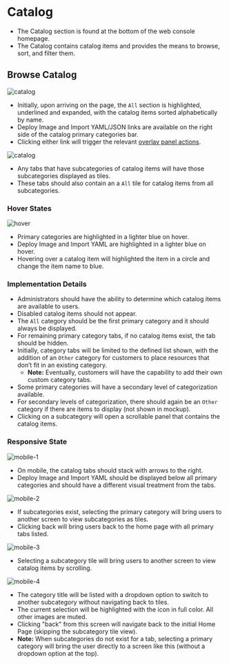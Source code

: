 # Catalog

- The Catalog section is found at the bottom of the web console homepage.
- The Catalog contains catalog items and provides the means to browse, sort, and filter them.


## Browse Catalog

![catalog](img/OpenShift-Next-Homepage-AllCat-Getting-Started.png)
- Initially, upon arriving on the page, the `All` section is highlighted, underlined and expanded, with the catalog items sorted alphabetically by name.
- Deploy Image and Import YAML/JSON links are available on the right side of the catalog primary categories bar.
- Clicking either link will trigger the relevant [overlay panel actions](http://openshift.github.io/openshift-origin-design/web-console/4-patterns/overlay-panel).

![catalog](img/OpenShift-Next-Homepage-AllLang-SingleEmptyCard.png)
- Any tabs that have subcategories of catalog items will have those subcategories displayed as tiles.
- These tabs should also contain an a `All` tile for catalog items from all subcategories.

### Hover States
![hover](img/OpenShift-Next-Homepage-HoverItem-ProjectList.png)
- Primary categories are highlighted in a lighter blue on hover.
- Deploy Image and Import YAML are highlighted in a lighter blue on hover.
- Hovering over a catalog item will highlighted the item in a circle and change the item name to blue.

### Implementation Details
- Administrators should have the ability to determine which catalog items are available to users.      
- Disabled catalog items should not appear.    
- The `All` category should be the first primary category and it should always be displayed.
- For remaining primary category tabs, if no catalog items exist, the tab should be hidden.
- Initially, category tabs will be limited to the defined list shown, with the addition of an `Other` category for customers to place resources that don’t fit in an existing category.
	- **Note:** Eventually, customers will have the capability to add their own custom category tabs.
- Some primary categories will have a secondary level of categorization available.
- For secondary levels of categorization, there should again be an `Other` category if there are items to display (not shown in mockup).
- Clicking on a subcategory will open a scrollable panel that contains the catalog items.

### Responsive State
![mobile-1](img/OpenShift-Next-Mobile-V2-scrolledup.png)

- On mobile, the catalog tabs should stack with arrows to the right.
- Deploy Image and Import YAML should be displayed below all primary categories and should have a different visual treatment from the tabs.

![mobile-2](img/OpenShift-Next-Mobile-subcategories.png)

- If subcategories exist, selecting the primary category will bring users to another screen to view subcategories as tiles.
- Clicking back will bring users back to the home page with all primary tabs listed.

![mobile-3](img/OpenShift-Next-Mobile-subcategoryselected-V2.png)

- Selecting a subcategory tile will bring users to another screen to view catalog items by scrolling.

![mobile-4](img/OpenShift-Next-Mobile-subcategorydropdown.png)
- The category title will be listed with a dropdown option to switch to another subcategory without navigating back to tiles.
- The current selection will be highlighted with the icon in full color. All other images are muted.
- Clicking "back" from this screen will navigate back to the initial Home Page (skipping the subcategory tile view).
- **Note:** When subcategories do not exist for a tab, selecting a primary category will bring the user directly to a screen like this (without a dropdown option at the top).
